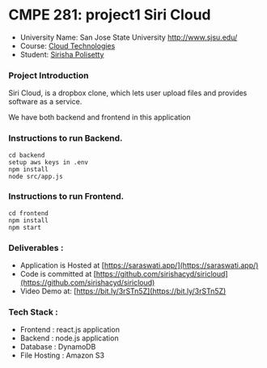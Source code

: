 # CMPE 281: project1 Siri Cloud
*	University Name: San Jose State University http://www.sjsu.edu/ 
*	Course: [Cloud Technologies](http://info.sjsu.edu/web-dbgen/catalog/courses/CMPE281.html)
*	Student: [Sirisha Polisetty](https://www.linkedin.com/in/sirishapolisetty/)

### Project Introduction
Siri Cloud, is a dropbox clone, which lets user upload files and provides software as a service.


We have both backend and frontend in this application

### Instructions to run Backend.

```
cd backend
setup aws keys in .env
npm install
node src/app.js
```


### Instructions to run Frontend.

```
cd frontend
npm install
npm start
```

### Deliverables :

- Application is Hosted at [https://saraswati.app/](https://saraswati.app/)
- Code is committed at [https://github.com/sirishacyd/siricloud](https://github.com/sirishacyd/siricloud)
- Video Demo at: [https://bit.ly/3rSTn5Z](https://bit.ly/3rSTn5Z)

### Tech Stack :

- Frontend : react.js application
- Backend : node.js application
- Database : DynamoDB
- File Hosting : Amazon S3



